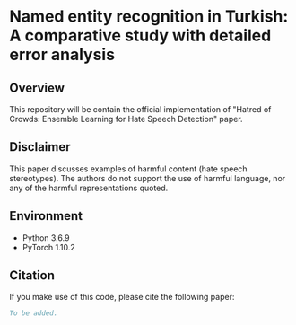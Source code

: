 # Named entity recognition in Turkish: A comparative study with detailed error analysis

## Overview
This repository will be contain the official implementation of "Hatred of Crowds: Ensemble Learning for Hate Speech Detection" paper.

## Disclaimer

This paper discusses examples of harmful content (hate speech stereotypes). The authors do not support the use of harmful language, nor any of the harmful representations quoted.

## Environment
- Python 3.6.9
- PyTorch 1.10.2

## Citation
If you make use of this code, please cite the following paper:
```bibtex
To be added.
```
